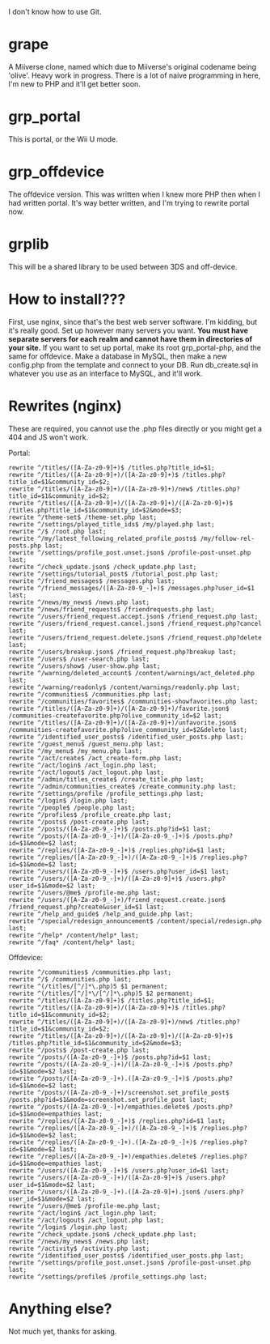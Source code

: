 I don't know how to use Git.

# grape #
A Miiverse clone, named which due to Miiverse's original codename being 'olive'.
Heavy work in progress.
There is a lot of naive programming in here, I'm new to PHP and it'll get better soon.

# grp_portal #
This is portal, or the Wii U mode.
# grp_offdevice #
The offdevice version. This was written when I knew more PHP then when I had written portal. It's way better written, and I'm trying to rewrite portal now.
# grplib #
This will be a shared library to be used between 3DS and off-device.

# How to install??? #
First, use nginx, since that's the best web server software. I'm kidding, but it's really good.
Set up however many servers you want. **You must have separate servers for each realm and cannot have them in directories of your site.**
If you want to set up portal, make its root grp\_portal-php, and the same for offdevice.
Make a database in MySQL, then make a new config.php from the template and connect to your DB.
Run db\_create.sql in whatever you use as an interface to MySQL, and it'll work.


# Rewrites (nginx) #
These are required, you cannot use the .php files directly or you might get a 404 and JS won't work.

Portal: 

	rewrite ^/titles/([A-Za-z0-9]+)$ /titles.php?title_id=$1;
	rewrite ^/titles/([A-Za-z0-9]+)/([A-Za-z0-9]+)$ /titles.php?title_id=$1&community_id=$2;
	rewrite ^/titles/([A-Za-z0-9]+)/([A-Za-z0-9]+)/new$ /titles.php?title_id=$1&community_id=$2;
	rewrite ^/titles/([A-Za-z0-9]+)/([A-Za-z0-9]+)/([A-Za-z0-9]+)$ /titles.php?title_id=$1&community_id=$2&mode=$3;
	rewrite ^/theme-set$ /theme-set.php last;
	rewrite ^/settings/played_title_ids$ /my/played.php last;
	rewrite ^/$ /root.php last;
	rewrite ^/my/latest_following_related_profile_posts$ /my/follow-rel-posts.php last;
	rewrite ^/settings/profile_post.unset.json$ /profile-post-unset.php last;
	rewrite ^/check_update.json$ /check_update.php last;
	rewrite ^/settings/tutorial_post$ /tutorial_post.php last;
	rewrite ^/friend_messages$ /messages.php last;
	rewrite ^/friend_messages/([A-Za-z0-9_-]+)$ /messages.php?user_id=$1 last;
	rewrite ^/news/my_news$ /news.php last;
	rewrite ^/news/friend_requests$ /friendrequests.php last;
	rewrite ^/users/friend_request.accept.json$ /friend_request.php last;
	rewrite ^/users/friend_request.cancel.json$ /friend_request.php?cancel last;
	rewrite ^/users/friend_request.delete.json$ /friend_request.php?delete last;
	rewrite ^/users/breakup.json$ /friend_request.php?breakup last;
	rewrite ^/users$ /user-search.php last;
	rewrite ^/users/show$ /user-show.php last;
	rewrite ^/warning/deleted_account$ /content/warnings/act_deleted.php last;
	rewrite ^/warning/readonly$ /content/warnings/readonly.php last;
	rewrite ^/communities$ /communities.php last;
	rewrite ^/communities/favorites$ /communities-showfavorites.php last;
	rewrite ^/titles/([A-Za-z0-9]+)/([A-Za-z0-9]+)/favorite.json$ /communities-createfavorite.php?olive_community_id=$2 last;
	rewrite ^/titles/([A-Za-z0-9]+)/([A-Za-z0-9]+)/unfavorite.json$ /communities-createfavorite.php?olive_community_id=$2&delete last;
	rewrite ^/identified_user_posts$ /identified_user_posts.php last;
	rewrite ^/guest_menu$ /guest_menu.php last;
	rewrite ^/my_menu$ /my_menu.php last;
	rewrite ^/act/create$ /act_create-form.php last;
	rewrite ^/act/login$ /act_login.php last;
	rewrite ^/act/logout$ /act_logout.php last;
	rewrite ^/admin/titles_create$ /create_title.php last;
	rewrite ^/admin/communities_create$ /create_community.php last;
	rewrite ^/settings/profile /profile_settings.php last;
	rewrite ^/login$ /login.php last;
    rewrite ^/people$ /people.php last;
	rewrite ^/profiles$ /profile_create.php last;
	rewrite ^/posts$ /post-create.php last;
	rewrite ^/posts/([A-Za-z0-9_-]+)$ /posts.php?id=$1 last;
	rewrite ^/posts/([A-Za-z0-9_-]+)/([A-Za-z0-9_-]+)$ /posts.php?id=$1&mode=$2 last;
	rewrite ^/replies/([A-Za-z0-9_-]+)$ /replies.php?id=$1 last;
	rewrite ^/replies/([A-Za-z0-9_-]+)/([A-Za-z0-9_-]+)$ /replies.php?id=$1&mode=$2 last;
	rewrite ^/users/([A-Za-z0-9_-]+)$ /users.php?user_id=$1 last;
	rewrite ^/users/([A-Za-z0-9_-]+)/([A-Za-z0-9]+)$ /users.php?user_id=$1&mode=$2 last;
	rewrite ^/users/@me$ /profile-me.php last;
	rewrite ^/users/([A-Za-z0-9_-]+)/friend_request.create.json$ /friend_request.php?create&user_id=$1 last;
	rewrite ^/help_and_guide$ /help_and_guide.php last;
	rewrite ^/special/redesign_announcement$ /content/special/redesign.php last;
	rewrite ^/help* /content/help* last;
	rewrite ^/faq* /content/help* last;
	
Offdevice:

	rewrite ^/communities$ /communities.php last;
	rewrite ^/$ /communities.php last;
	rewrite ^(/titles/[^/]*\.php)5 $1 permanent;
	rewrite ^(/titles/[^/]*\/[^/]*\.php)5 $2 permanent;
	rewrite ^/titles/([A-Za-z0-9]+)$ /titles.php?title_id=$1;
	rewrite ^/titles/([A-Za-z0-9]+)/([A-Za-z0-9]+)$ /titles.php?title_id=$1&community_id=$2;
	rewrite ^/titles/([A-Za-z0-9]+)/([A-Za-z0-9]+)/new$ /titles.php?title_id=$1&community_id=$2;
	rewrite ^/titles/([A-Za-z0-9]+)/([A-Za-z0-9]+)/([A-Za-z0-9]+)$ /titles.php?title_id=$1&community_id=$2&mode=$3;
	rewrite ^/posts$ /post-create.php last;
	rewrite ^/posts/([A-Za-z0-9_-]+)$ /posts.php?id=$1 last;
	rewrite ^/posts/([A-Za-z0-9_-]+)/([A-Za-z0-9_-]+)$ /posts.php?id=$1&mode=$2 last;
	rewrite ^/posts/([A-Za-z0-9_-]+).([A-Za-z0-9_-]+)$ /posts.php?id=$1&mode=$2 last;
	rewrite ^/posts/([A-Za-z0-9_-]+)/screenshot.set_profile_post$ /posts.php?id=$1&mode=screenshot.set_profile_post last;
	rewrite ^/posts/([A-Za-z0-9_-]+)/empathies.delete$ /posts.php?id=$1&mode=empathies last;
	rewrite ^/replies/([A-Za-z0-9_-]+)$ /replies.php?id=$1 last;
	rewrite ^/replies/([A-Za-z0-9_-]+)/([A-Za-z0-9_-]+)$ /replies.php?id=$1&mode=$2 last;
	rewrite ^/replies/([A-Za-z0-9_-]+).([A-Za-z0-9_-]+)$ /replies.php?id=$1&mode=$2 last;
	rewrite ^/replies/([A-Za-z0-9_-]+)/empathies.delete$ /replies.php?id=$1&mode=empathies last;
	rewrite ^/users/([A-Za-z0-9_-]+)$ /users.php?user_id=$1 last;
	rewrite ^/users/([A-Za-z0-9_-]+)/([A-Za-z0-9]+)$ /users.php?user_id=$1&mode=$2 last;
	rewrite ^/users/([A-Za-z0-9_-]+).([A-Za-z0-9]+).json$ /users.php?user_id=$1&mode=$2 last;
	rewrite ^/users/@me$ /profile-me.php last;
	rewrite ^/act/login$ /act_login.php last;
	rewrite ^/act/logout$ /act_logout.php last;
	rewrite ^/login$ /login.php last;
	rewrite ^/check_update.json$ /check_update.php last;
	rewrite ^/news/my_news$ /news.php last;
	rewrite ^/activity$ /activity.php last;
	rewrite ^/identified_user_posts$ /identified_user_posts.php last;
	rewrite ^/settings/profile_post.unset.json$ /profile-post-unset.php last;
	rewrite ^/settings/profile$ /profile_settings.php last;
	
# Anything else? #
Not much yet, thanks for asking.